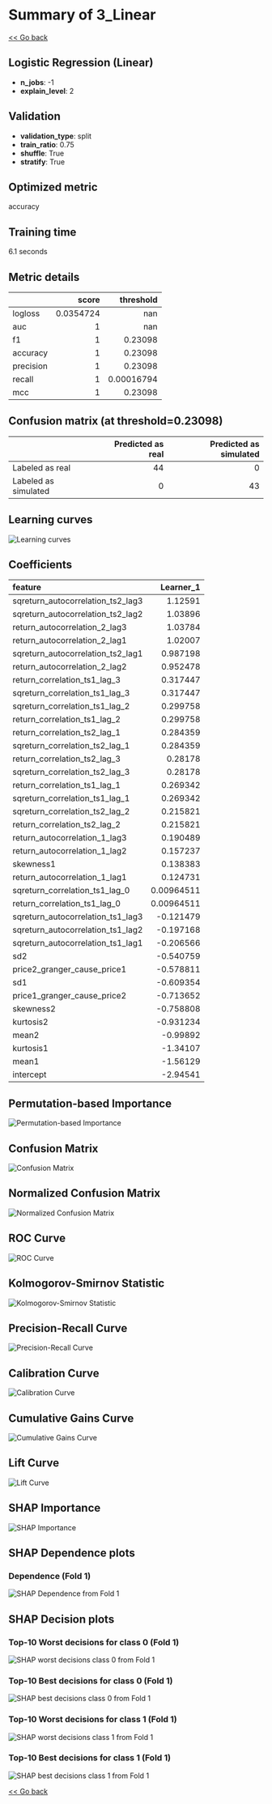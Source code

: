 # Summary of 3_Linear

[<< Go back](../README.md)


## Logistic Regression (Linear)
- **n_jobs**: -1
- **explain_level**: 2

## Validation
 - **validation_type**: split
 - **train_ratio**: 0.75
 - **shuffle**: True
 - **stratify**: True

## Optimized metric
accuracy

## Training time

6.1 seconds

## Metric details
|           |     score |    threshold |
|:----------|----------:|-------------:|
| logloss   | 0.0354724 | nan          |
| auc       | 1         | nan          |
| f1        | 1         |   0.23098    |
| accuracy  | 1         |   0.23098    |
| precision | 1         |   0.23098    |
| recall    | 1         |   0.00016794 |
| mcc       | 1         |   0.23098    |


## Confusion matrix (at threshold=0.23098)
|                      |   Predicted as real |   Predicted as simulated |
|:---------------------|--------------------:|-------------------------:|
| Labeled as real      |                  44 |                        0 |
| Labeled as simulated |                   0 |                       43 |

## Learning curves
![Learning curves](learning_curves.png)

## Coefficients
| feature                           |   Learner_1 |
|:----------------------------------|------------:|
| sqreturn_autocorrelation_ts2_lag3 |  1.12591    |
| sqreturn_autocorrelation_ts2_lag2 |  1.03896    |
| return_autocorrelation_2_lag3     |  1.03784    |
| return_autocorrelation_2_lag1     |  1.02007    |
| sqreturn_autocorrelation_ts2_lag1 |  0.987198   |
| return_autocorrelation_2_lag2     |  0.952478   |
| return_correlation_ts1_lag_3      |  0.317447   |
| sqreturn_correlation_ts1_lag_3    |  0.317447   |
| sqreturn_correlation_ts1_lag_2    |  0.299758   |
| return_correlation_ts1_lag_2      |  0.299758   |
| return_correlation_ts2_lag_1      |  0.284359   |
| sqreturn_correlation_ts2_lag_1    |  0.284359   |
| return_correlation_ts2_lag_3      |  0.28178    |
| sqreturn_correlation_ts2_lag_3    |  0.28178    |
| return_correlation_ts1_lag_1      |  0.269342   |
| sqreturn_correlation_ts1_lag_1    |  0.269342   |
| sqreturn_correlation_ts2_lag_2    |  0.215821   |
| return_correlation_ts2_lag_2      |  0.215821   |
| return_autocorrelation_1_lag3     |  0.190489   |
| return_autocorrelation_1_lag2     |  0.157237   |
| skewness1                         |  0.138383   |
| return_autocorrelation_1_lag1     |  0.124731   |
| sqreturn_correlation_ts1_lag_0    |  0.00964511 |
| return_correlation_ts1_lag_0      |  0.00964511 |
| sqreturn_autocorrelation_ts1_lag3 | -0.121479   |
| sqreturn_autocorrelation_ts1_lag2 | -0.197168   |
| sqreturn_autocorrelation_ts1_lag1 | -0.206566   |
| sd2                               | -0.540759   |
| price2_granger_cause_price1       | -0.578811   |
| sd1                               | -0.609354   |
| price1_granger_cause_price2       | -0.713652   |
| skewness2                         | -0.758808   |
| kurtosis2                         | -0.931234   |
| mean2                             | -0.99892    |
| kurtosis1                         | -1.34107    |
| mean1                             | -1.56129    |
| intercept                         | -2.94541    |


## Permutation-based Importance
![Permutation-based Importance](permutation_importance.png)
## Confusion Matrix

![Confusion Matrix](confusion_matrix.png)


## Normalized Confusion Matrix

![Normalized Confusion Matrix](confusion_matrix_normalized.png)


## ROC Curve

![ROC Curve](roc_curve.png)


## Kolmogorov-Smirnov Statistic

![Kolmogorov-Smirnov Statistic](ks_statistic.png)


## Precision-Recall Curve

![Precision-Recall Curve](precision_recall_curve.png)


## Calibration Curve

![Calibration Curve](calibration_curve_curve.png)


## Cumulative Gains Curve

![Cumulative Gains Curve](cumulative_gains_curve.png)


## Lift Curve

![Lift Curve](lift_curve.png)



## SHAP Importance
![SHAP Importance](shap_importance.png)

## SHAP Dependence plots

### Dependence (Fold 1)
![SHAP Dependence from Fold 1](learner_fold_0_shap_dependence.png)

## SHAP Decision plots

### Top-10 Worst decisions for class 0 (Fold 1)
![SHAP worst decisions class 0 from Fold 1](learner_fold_0_shap_class_0_worst_decisions.png)
### Top-10 Best decisions for class 0 (Fold 1)
![SHAP best decisions class 0 from Fold 1](learner_fold_0_shap_class_0_best_decisions.png)
### Top-10 Worst decisions for class 1 (Fold 1)
![SHAP worst decisions class 1 from Fold 1](learner_fold_0_shap_class_1_worst_decisions.png)
### Top-10 Best decisions for class 1 (Fold 1)
![SHAP best decisions class 1 from Fold 1](learner_fold_0_shap_class_1_best_decisions.png)

[<< Go back](../README.md)
